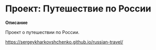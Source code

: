 # Проект: Путешествие по России


**Описание**

Проект о путешествии по России.

https://sergeykharkovshchenko.github.io/russian-travel/


